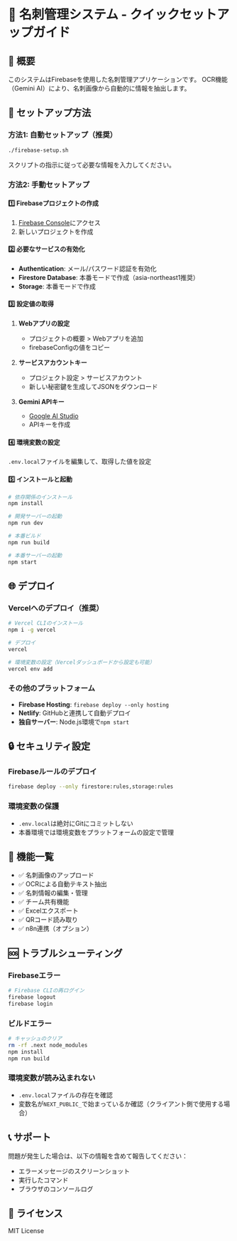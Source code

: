 # 🚀 名刺管理システム - クイックセットアップガイド

## 📝 概要
このシステムはFirebaseを使用した名刺管理アプリケーションです。
OCR機能（Gemini AI）により、名刺画像から自動的に情報を抽出します。

## 🔧 セットアップ方法

### 方法1: 自動セットアップ（推奨）
```bash
./firebase-setup.sh
```
スクリプトの指示に従って必要な情報を入力してください。

### 方法2: 手動セットアップ

#### 1️⃣ Firebaseプロジェクトの作成
1. [Firebase Console](https://console.firebase.google.com/)にアクセス
2. 新しいプロジェクトを作成

#### 2️⃣ 必要なサービスの有効化
- **Authentication**: メール/パスワード認証を有効化
- **Firestore Database**: 本番モードで作成（asia-northeast1推奨）
- **Storage**: 本番モードで作成

#### 3️⃣ 設定値の取得
1. **Webアプリの設定**
   - プロジェクトの概要 > Webアプリを追加
   - firebaseConfigの値をコピー

2. **サービスアカウントキー**
   - プロジェクト設定 > サービスアカウント
   - 新しい秘密鍵を生成してJSONをダウンロード

3. **Gemini APIキー**
   - [Google AI Studio](https://makersuite.google.com/app/apikey)
   - APIキーを作成

#### 4️⃣ 環境変数の設定
`.env.local`ファイルを編集して、取得した値を設定

#### 5️⃣ インストールと起動
```bash
# 依存関係のインストール
npm install

# 開発サーバーの起動
npm run dev

# 本番ビルド
npm run build

# 本番サーバーの起動
npm start
```

## 🌐 デプロイ

### Vercelへのデプロイ（推奨）
```bash
# Vercel CLIのインストール
npm i -g vercel

# デプロイ
vercel

# 環境変数の設定（Vercelダッシュボードから設定も可能）
vercel env add
```

### その他のプラットフォーム
- **Firebase Hosting**: `firebase deploy --only hosting`
- **Netlify**: GitHubと連携して自動デプロイ
- **独自サーバー**: Node.js環境で`npm start`

## 🔒 セキュリティ設定

### Firebaseルールのデプロイ
```bash
firebase deploy --only firestore:rules,storage:rules
```

### 環境変数の保護
- `.env.local`は絶対にGitにコミットしない
- 本番環境では環境変数をプラットフォームの設定で管理

## 📱 機能一覧
- ✅ 名刺画像のアップロード
- ✅ OCRによる自動テキスト抽出
- ✅ 名刺情報の編集・管理
- ✅ チーム共有機能
- ✅ Excelエクスポート
- ✅ QRコード読み取り
- ✅ n8n連携（オプション）

## 🆘 トラブルシューティング

### Firebaseエラー
```bash
# Firebase CLIの再ログイン
firebase logout
firebase login
```

### ビルドエラー
```bash
# キャッシュのクリア
rm -rf .next node_modules
npm install
npm run build
```

### 環境変数が読み込まれない
- `.env.local`ファイルの存在を確認
- 変数名が`NEXT_PUBLIC_`で始まっているか確認（クライアント側で使用する場合）

## 📞 サポート
問題が発生した場合は、以下の情報を含めて報告してください：
- エラーメッセージのスクリーンショット
- 実行したコマンド
- ブラウザのコンソールログ

## 📄 ライセンス
MIT License